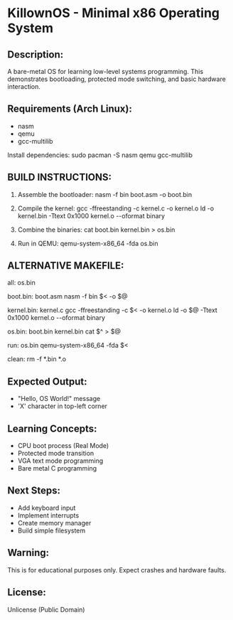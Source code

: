 KillownOS - Minimal x86 Operating System
=======================================

Description:
------------
A bare-metal OS for learning low-level systems programming. This demonstrates bootloading, protected mode switching, and basic hardware interaction.

Requirements (Arch Linux):
--------------------------
- nasm
- qemu
- gcc-multilib

Install dependencies:
sudo pacman -S nasm qemu gcc-multilib

BUILD INSTRUCTIONS:
--------------------------
1. Assemble the bootloader:
nasm -f bin boot.asm -o boot.bin

2. Compile the kernel:
gcc -ffreestanding -c kernel.c -o kernel.o
ld -o kernel.bin -Ttext 0x1000 kernel.o --oformat binary

3. Combine the binaries:
cat boot.bin kernel.bin > os.bin

4. Run in QEMU:
qemu-system-x86_64 -fda os.bin

ALTERNATIVE MAKEFILE:
--------------------
all: os.bin

boot.bin: boot.asm
	nasm -f bin $< -o $@

kernel.bin: kernel.c
	gcc -ffreestanding -c $< -o kernel.o
	ld -o $@ -Ttext 0x1000 kernel.o --oformat binary

os.bin: boot.bin kernel.bin
	cat $^ > $@

run: os.bin
	qemu-system-x86_64 -fda $<

clean:
	rm -f *.bin *.o


Expected Output:
---------------
- "Hello, OS World!" message
- 'X' character in top-left corner

Learning Concepts:
-----------------
- CPU boot process (Real Mode)
- Protected mode transition
- VGA text mode programming
- Bare metal C programming

Next Steps:
----------
- Add keyboard input
- Implement interrupts
- Create memory manager
- Build simple filesystem

Warning:
-------
This is for educational purposes only. Expect crashes and hardware faults.

License:
--------
Unlicense (Public Domain)
